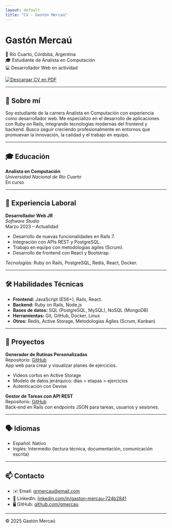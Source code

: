 ```yaml
---
layout: default
title: "CV - Gastón Mercaú"
---
```


# Gastón Mercaú

📍 Río Cuarto, Córdoba, Argentina  
🎓 Estudiante de Analista en Computación  
💻 Desarrollador Web en actividad  

[![Descargar CV en PDF](https://img.shields.io/badge/📄%20Descargar%20CV-PDF-blue)](assets/gaston-mercau-cv.pdf)

---

## 💬 Sobre mí

Soy estudiante de la carrera Analista en Computación con experiencia como desarrollador web. Me especializo en el desarrollo de aplicaciones con Ruby on Rails, integrando tecnologías modernas del frontend y backend. Busco seguir creciendo profesionalmente en entornos que promuevan la innovación, la calidad y el trabajo en equipo.

---

## 🎓 Educación

**Analista en Computación**  
*Universidad Nacional de Río Cuarto*  
En curso

---

## 💼 Experiencia Laboral

**Desarrollador Web JR**  
*Software Studio*  
Marzo 2023 – Actualidad  
- Desarrollo de nuevas funcionalidades en Rails 7.  
- Integración con APIs REST y PostgreSQL.  
- Trabajo en equipo con metodologías ágiles (Scrum).  
- Desarrollo de frontend con React y Bootstrap.

*Tecnologías:* Ruby on Rails, PostgreSQL, Redis, React, Docker.

---

## 🛠️ Habilidades Técnicas

- **Frontend:** JavaScript (ES6+), Rails, React.  
- **Backend:** Ruby on Rails, Node.js  
- **Bases de datos:** SQL (PostgreSQL, MySQL), NoSQL (MongoDB)   
- **Herramientas:** Git, GitHub, Docker, Linux  
- **Otros:** Redis, Active Storage, Metodologías Ágiles (Scrum, Kanban)

---

## 📂 Proyectos

**Generador de Rutinas Personalizadas**  
Repositorio: [GitHub](https://github.com/usuario/rutinas-app)  
App web para crear y visualizar planes de ejercicios.  
- Videos cortos en Active Storage  
- Modelo de datos jerárquico: días > etapas > ejercicios  
- Autenticación con Devise  

**Gestor de Tareas con API REST**  
Repositorio: [GitHub](https://github.com/usuario/gestor-api)  
Back-end en Rails con endpoints JSON para tareas, usuarios y sesiones.

---

## 🗣️ Idiomas

- Español: Nativo  
- Inglés: Intermedio (lectura técnica, documentación, comunicación escrita)

---

## 📫 Contacto

- ✉️ Email: [grmercau@email.com](mailto:grmercau@email.com)  
- 💼 LinkedIn: [linkedin.com/in/gaston-mercau-724b2841](www.linkedin.com/in/gaston-mercau-724b2841)  
- 🖥️ GitHub: [github.com/gmercau](https://github.com/gmercau)

---

© 2025 Gastón Mercaú
